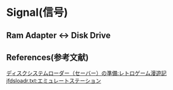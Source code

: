 # Signal(信号)
## Ram Adapter <-> Disk Drive

## References(参考文献)
[ディスクシステムローダー（セーバー）の準備:レトロゲーム漫遊記](http://kitahei88.blog.fc2.com/blog-entry-102.html)
[jfdsloadr.txt:エミュレートステーション](http://www.emusta.net/jfdsloadr.txt)
